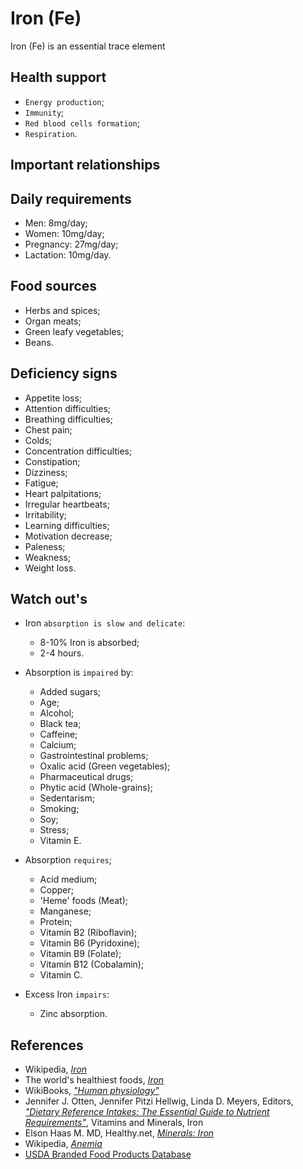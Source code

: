 # Iron (Fe)
Iron (Fe) is an essential trace element

## Health support
- `Energy production`;
- `Immunity`;
- `Red blood cells formation`;
- `Respiration`.

## Important relationships

## Daily requirements
- Men: 8mg/day;
- Women: 10mg/day;
- Pregnancy: 27mg/day;
- Lactation: 10mg/day.

## Food sources
- Herbs and spices;
- Organ meats;
- Green leafy vegetables;
- Beans.

## Deficiency signs
- Appetite loss;
- Attention difficulties;
- Breathing difficulties;
- Chest pain;
- Colds;
- Concentration difficulties;
- Constipation;
- Dizziness;
- Fatigue;
- Heart palpitations;
- Irregular heartbeats;
- Irritability;
- Learning difficulties;
- Motivation decrease;
- Paleness;
- Weakness;
- Weight loss.

## Watch out's
- Iron `absorption is slow and delicate`:
	- 8-10% Iron is absorbed;
	- 2-4 hours.

- Absorption is `impaired` by:
    - Added sugars;
    - Age;
    - Alcohol;
	- Black tea;
    - Caffeine;
	- Calcium;
    - Gastrointestinal problems;
    - Oxalic acid (Green vegetables);
    - Pharmaceutical drugs;
    - Phytic acid (Whole-grains);
    - Sedentarism;
    - Smoking;
	- Soy;
    - Stress;
	- Vitamin E.

- Absorption `requires`;
	- Acid medium;
	- Copper;
	- 'Heme' foods (Meat);
	- Manganese;
	- Protein;
	- Vitamin B2 (Riboflavin);
	- Vitamin B6 (Pyridoxine);
	- Vitamin B9 (Folate);
	- Vitamin B12 (Cobalamin);
	- Vitamin C.

- Excess Iron `impairs`:
	- Zinc absorption.

## References
- Wikipedia, [_Iron_](https://en.wikipedia.org/wiki/Iron)
- The world's healthiest foods, [_Iron_](http://www.whfoods.com/genpage.php?tname=nutrient&dbid=70)
- WikiBooks, [_"Human physiology"_](https://en.wikibooks.org/wiki/Human_Physiology/Nutrition#Minerals)
- Jennifer J. Otten, Jennifer Pitzi Hellwig, Linda D. Meyers, Editors, [_"Dietary Reference Intakes: The Essential Guide to Nutrient Requirements"_](https://www.amazon.com/Dietary-Reference-Intakes-Essential-Requirements/dp/0309157420), Vitamins and Minerals, Iron
- Elson Haas M. MD, Healthy.net, [_Minerals: Iron_](http://www.healthy.net/Health/Article/Iron/2075/1)
- Wikipedia, [_Anemia_](https://en.wikipedia.org/wiki/Anemia#Signs_and_symptoms)
- [USDA Branded Food Products Database](https://ndb.nal.usda.gov/ndb/nutrients/report/nutrientsfrm?max=1000&offset=0&totCount=0&nutrient1=303&nutrient2=&nutrient3=&subset=0&sort=c&measureby=g)